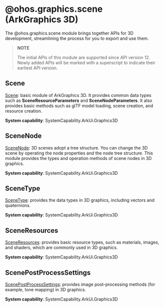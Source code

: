 # @ohos.graphics.scene (ArkGraphics 3D)
<!--Kit: ArkGraphics 3D-->
<!--Subsystem: Graphics-->
<!--Owner: @zzhao0-->
<!--Designer: @zdustc-->
<!--Tester: @zhangyue283-->
<!--Adviser: @ge-yafang-->

The @ohos.graphics.scene module brings together APIs for 3D development, streamlining the process for you to export and use them.

> **NOTE**
>
> The initial APIs of this module are supported since API version 12. Newly added APIs will be marked with a superscript to indicate their earliest API version.

## Scene

[Scene](js-apis-inner-scene.md): basic module of ArkGraphics 3D. It provides common data types such as **SceneResourceParameters** and **SceneNodeParameters**. It also provides basic methods such as glTF model loading, scene creation, and resource creation.

**System capability**: SystemCapability.ArkUi.Graphics3D

## SceneNode

[SceneNode](js-apis-inner-scene-nodes.md): 3D scenes adopt a tree structure. You can change the 3D scene by operating the node properties and the node tree structure. This module provides the types and operation methods of scene nodes in 3D graphics.

**System capability**: SystemCapability.ArkUi.Graphics3D

## SceneType

[SceneType](js-apis-inner-scene-types.md): provides the data types in 3D graphics, including vectors and quaternions.

**System capability**: SystemCapability.ArkUi.Graphics3D

## SceneResources

[SceneResources](js-apis-inner-scene-resources.md): provides basic resource types, such as materials, images, and shaders, which are commonly used in 3D graphics.

**System capability**: SystemCapability.ArkUi.Graphics3D

## ScenePostProcessSettings

[ScenePostProcessSettings](js-apis-inner-scene-post-process-settings.md): provides image post-processing methods (for example, tone mapping) in 3D graphics.

**System capability**: SystemCapability.ArkUi.Graphics3D
